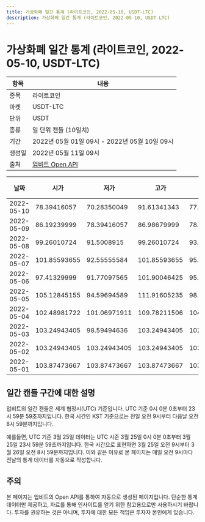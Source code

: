 ```yaml
---
title: 가상화폐 일간 통계 (라이트코인, 2022-05-10, USDT-LTC)
description: 가상화폐 일간 통계 (라이트코인, 2022-05-10, USDT-LTC)
---
```



가상화폐 일간 통계 (라이트코인, 2022-05-10, USDT-LTC)
===

|항목|내용|
|--|--|
|종목|라이트코인|
|마켓|USDT-LTC|
|단위|USDT|
|종류|일 단위 캔들 (10일치)|
|기간|2022년 05월 01일 09시 - 2022년 05월 10일 09시|
|생성일|2022년 05월 11일 09시|
|출처|[업비트 Open API](https://docs.upbit.com)|


|날짜|시가|저가|고가|종가|비고|
|--|--|--|--|--|--|
|2022-05-10|78.39416057|70.28350049|91.61341343|77.8657|    |
|2022-05-09|86.19239999|78.39416057|86.98679999|78.39416057|    |
|2022-05-08|99.26010724|91.5008915|99.26010724|93.0|    |
|2022-05-07|101.85593655|92.55555584|101.85593655|95.56435|    |
|2022-05-06|97.41329999|91.77097565|101.90046425|95.0661|    |
|2022-05-05|105.12845155|94.59694589|111.91605235|98.1048|    |
|2022-05-04|102.48981722|101.06971911|109.78211506|104.93046952|    |
|2022-05-03|103.24943405|98.59494636|103.24943405|102.48981722|    |
|2022-05-02|103.24943405|103.24943405|103.24943405|103.24943405|    |
|2022-05-01|103.87473667|103.87473667|103.87473667|103.87473667|    |


일간 캔들 구간에 대한 설명
---


업비트의 일간 캔들은 세계 협정시(UTC) 기준입니다. 
UTC 기준 0시 0분 0초부터 23시 59분 59초까지입니다. 
한국 시간인 KST 기준으로는 전일 오전 9시부터 다음날 오전 8시 59분까지입니다. 


예를들면, UTC 기준 3월 25일 데이터는 UTC 시준 3월 25일 0시 0분 0초부터 3월 25일 23시 59분 59초까지입니다. 
한국 시간으로 표현하면 3월 25일 오전 9시부터 3월 26일 오전 8시 59분까지입니다. 
이와 같은 이유로 본 페이지는 매일 오전 9시마다 전날의 통계 데이터를 자동으로 작성합니다. 


주의
---


본 페이지는 업비트의 Open API를 통하여 자동으로 생성된 페이지입니다. 
단순한 통계 데이터만 제공하고, 자료를 통해 인사이트를 얻기 위한 참고용으로만 사용하시기 바랍니다. 
투자를 권유하는 것은 아니며, 투자에 대한 모든 책임은 투자자 본인에게 있습니다. 
